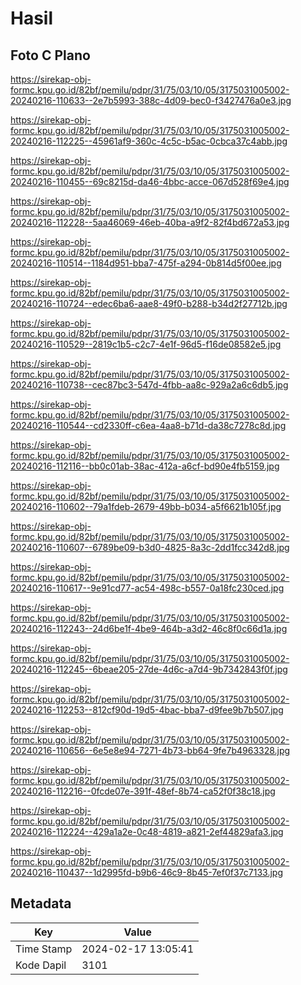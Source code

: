 # Hasil

## Foto C Plano

https://sirekap-obj-formc.kpu.go.id/82bf/pemilu/pdpr/31/75/03/10/05/3175031005002-20240216-110633--2e7b5993-388c-4d09-bec0-f3427476a0e3.jpg

https://sirekap-obj-formc.kpu.go.id/82bf/pemilu/pdpr/31/75/03/10/05/3175031005002-20240216-112225--45961af9-360c-4c5c-b5ac-0cbca37c4abb.jpg

https://sirekap-obj-formc.kpu.go.id/82bf/pemilu/pdpr/31/75/03/10/05/3175031005002-20240216-110455--69c8215d-da46-4bbc-acce-067d528f69e4.jpg

https://sirekap-obj-formc.kpu.go.id/82bf/pemilu/pdpr/31/75/03/10/05/3175031005002-20240216-112228--5aa46069-46eb-40ba-a9f2-82f4bd672a53.jpg

https://sirekap-obj-formc.kpu.go.id/82bf/pemilu/pdpr/31/75/03/10/05/3175031005002-20240216-110514--1184d951-bba7-475f-a294-0b814d5f00ee.jpg

https://sirekap-obj-formc.kpu.go.id/82bf/pemilu/pdpr/31/75/03/10/05/3175031005002-20240216-110724--edec6ba6-aae8-49f0-b288-b34d2f27712b.jpg

https://sirekap-obj-formc.kpu.go.id/82bf/pemilu/pdpr/31/75/03/10/05/3175031005002-20240216-110529--2819c1b5-c2c7-4e1f-96d5-f16de08582e5.jpg

https://sirekap-obj-formc.kpu.go.id/82bf/pemilu/pdpr/31/75/03/10/05/3175031005002-20240216-110738--cec87bc3-547d-4fbb-aa8c-929a2a6c6db5.jpg

https://sirekap-obj-formc.kpu.go.id/82bf/pemilu/pdpr/31/75/03/10/05/3175031005002-20240216-110544--cd2330ff-c6ea-4aa8-b71d-da38c7278c8d.jpg

https://sirekap-obj-formc.kpu.go.id/82bf/pemilu/pdpr/31/75/03/10/05/3175031005002-20240216-112116--bb0c01ab-38ac-412a-a6cf-bd90e4fb5159.jpg

https://sirekap-obj-formc.kpu.go.id/82bf/pemilu/pdpr/31/75/03/10/05/3175031005002-20240216-110602--79a1fdeb-2679-49bb-b034-a5f6621b105f.jpg

https://sirekap-obj-formc.kpu.go.id/82bf/pemilu/pdpr/31/75/03/10/05/3175031005002-20240216-110607--6789be09-b3d0-4825-8a3c-2dd1fcc342d8.jpg

https://sirekap-obj-formc.kpu.go.id/82bf/pemilu/pdpr/31/75/03/10/05/3175031005002-20240216-110617--9e91cd77-ac54-498c-b557-0a18fc230ced.jpg

https://sirekap-obj-formc.kpu.go.id/82bf/pemilu/pdpr/31/75/03/10/05/3175031005002-20240216-112243--24d6be1f-4be9-464b-a3d2-46c8f0c66d1a.jpg

https://sirekap-obj-formc.kpu.go.id/82bf/pemilu/pdpr/31/75/03/10/05/3175031005002-20240216-112245--6beae205-27de-4d6c-a7d4-9b7342843f0f.jpg

https://sirekap-obj-formc.kpu.go.id/82bf/pemilu/pdpr/31/75/03/10/05/3175031005002-20240216-112253--812cf90d-19d5-4bac-bba7-d9fee9b7b507.jpg

https://sirekap-obj-formc.kpu.go.id/82bf/pemilu/pdpr/31/75/03/10/05/3175031005002-20240216-110656--6e5e8e94-7271-4b73-bb64-9fe7b4963328.jpg

https://sirekap-obj-formc.kpu.go.id/82bf/pemilu/pdpr/31/75/03/10/05/3175031005002-20240216-112216--0fcde07e-391f-48ef-8b74-ca52f0f38c18.jpg

https://sirekap-obj-formc.kpu.go.id/82bf/pemilu/pdpr/31/75/03/10/05/3175031005002-20240216-112224--429a1a2e-0c48-4819-a821-2ef44829afa3.jpg

https://sirekap-obj-formc.kpu.go.id/82bf/pemilu/pdpr/31/75/03/10/05/3175031005002-20240216-110437--1d2995fd-b9b6-46c9-8b45-7ef0f37c7133.jpg


## Metadata

| Key        | Value               |
| ---------- | ------------------- |
| Time Stamp | 2024-02-17 13:05:41 |
| Kode Dapil | 3101                |



